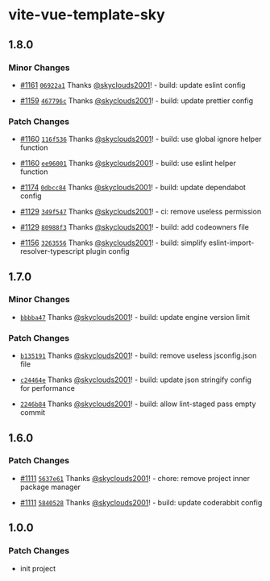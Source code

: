 # vite-vue-template-sky

## 1.8.0

### Minor Changes

- [#1161](https://github.com/skyclouds2001/vite-vue-template-sky/pull/1161) [`06922a1`](https://github.com/skyclouds2001/vite-vue-template-sky/commit/06922a1cf2061d5d871011fa7036ca192ac92e1d) Thanks [@skyclouds2001](https://github.com/skyclouds2001)! - build: update eslint config

- [#1159](https://github.com/skyclouds2001/vite-vue-template-sky/pull/1159) [`467796c`](https://github.com/skyclouds2001/vite-vue-template-sky/commit/467796c4aa0697ade849359e1ddbf875d7dcc060) Thanks [@skyclouds2001](https://github.com/skyclouds2001)! - build: update prettier config

### Patch Changes

- [#1160](https://github.com/skyclouds2001/vite-vue-template-sky/pull/1160) [`116f536`](https://github.com/skyclouds2001/vite-vue-template-sky/commit/116f536df76239ae975470d46797cd0343623a2d) Thanks [@skyclouds2001](https://github.com/skyclouds2001)! - build: use global ignore helper function

- [#1160](https://github.com/skyclouds2001/vite-vue-template-sky/pull/1160) [`ee96001`](https://github.com/skyclouds2001/vite-vue-template-sky/commit/ee960014a2885a3d14efdab7445b6e9cd83ff886) Thanks [@skyclouds2001](https://github.com/skyclouds2001)! - build: use eslint helper function

- [#1174](https://github.com/skyclouds2001/vite-vue-template-sky/pull/1174) [`0dbcc84`](https://github.com/skyclouds2001/vite-vue-template-sky/commit/0dbcc8458b4d12b2737ca01cc80fecf78efb4514) Thanks [@skyclouds2001](https://github.com/skyclouds2001)! - build: update dependabot config

- [#1129](https://github.com/skyclouds2001/vite-vue-template-sky/pull/1129) [`349f547`](https://github.com/skyclouds2001/vite-vue-template-sky/commit/349f5473df6cc4d8f6d96c4aff4cab5c0bea4208) Thanks [@skyclouds2001](https://github.com/skyclouds2001)! - ci: remove useless permission

- [#1129](https://github.com/skyclouds2001/vite-vue-template-sky/pull/1129) [`80988f3`](https://github.com/skyclouds2001/vite-vue-template-sky/commit/80988f347a7129ac6a2d698aeddf3c08d6a29ab0) Thanks [@skyclouds2001](https://github.com/skyclouds2001)! - build: add codeowners file

- [#1156](https://github.com/skyclouds2001/vite-vue-template-sky/pull/1156) [`3263556`](https://github.com/skyclouds2001/vite-vue-template-sky/commit/32635562ab5f4ea26050425a3599620229045678) Thanks [@skyclouds2001](https://github.com/skyclouds2001)! - build: simplify eslint-import-resolver-typescript plugin config

## 1.7.0

### Minor Changes

- [`bbbba47`](https://github.com/skyclouds2001/vite-vue-template-sky/commit/bbbba47dae892b1431b91655bf6da5ee80d6e8eb) Thanks [@skyclouds2001](https://github.com/skyclouds2001)! - build: update engine version limit

### Patch Changes

- [`b135191`](https://github.com/skyclouds2001/vite-vue-template-sky/commit/b135191e6f711f0cb9eb01bb6dfa48de4e15cc3e) Thanks [@skyclouds2001](https://github.com/skyclouds2001)! - build: remove useless jsconfig.json file

- [`c24464e`](https://github.com/skyclouds2001/vite-vue-template-sky/commit/c24464e1abd42561e6b72e348c8e4c33950fa9de) Thanks [@skyclouds2001](https://github.com/skyclouds2001)! - build: update json stringify config for performance

- [`2246b84`](https://github.com/skyclouds2001/vite-vue-template-sky/commit/2246b846e4c7c33facb708076b7f52bcf1c361dd) Thanks [@skyclouds2001](https://github.com/skyclouds2001)! - build: allow lint-staged pass empty commit

## 1.6.0

### Patch Changes

- [#1111](https://github.com/skyclouds2001/vite-vue-template-sky/pull/1111) [`5637e61`](https://github.com/skyclouds2001/vite-vue-template-sky/commit/5637e61d760f9d938a088b19e5a1a8ad68910683) Thanks [@skyclouds2001](https://github.com/skyclouds2001)! - chore: remove project inner package manager

- [#1111](https://github.com/skyclouds2001/vite-vue-template-sky/pull/1111) [`5840528`](https://github.com/skyclouds2001/vite-vue-template-sky/commit/58405284140a6eae577122927c9cea14b8314352) Thanks [@skyclouds2001](https://github.com/skyclouds2001)! - build: update coderabbit config

## 1.0.0

### Patch Changes

- init project
